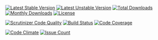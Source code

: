
[![Latest Stable Version](https://img.shields.io/github/release/mrcnpdlk/validator.svg)](https://packagist.org/packages/mrcnpdlk/validator)
[![Latest Unstable Version](https://poser.pugx.org/mrcnpdlk/validator/v/unstable.png)](https://packagist.org/packages/mrcnpdlk/validator)
[![Total Downloads](https://img.shields.io/packagist/dt/mrcnpdlk/validator.svg)](https://packagist.org/packages/mrcnpdlk/validator)
[![Monthly Downloads](https://img.shields.io/packagist/dm/mrcnpdlk/validator.svg)](https://packagist.org/packages/mrcnpdlk/validator)
[![License](https://img.shields.io/packagist/l/mrcnpdlk/validator.svg)](https://packagist.org/packages/mrcnpdlk/validator)    

[![Scrutinizer Code Quality](https://scrutinizer-ci.com/g/mrcnpdlk/validator/badges/quality-score.png?b=master)](https://scrutinizer-ci.com/g/mrcnpdlk/validator/?branch=master) 
[![Build Status](https://scrutinizer-ci.com/g/mrcnpdlk/validator/badges/build.png?b=master)](https://scrutinizer-ci.com/g/mrcnpdlk/validator/build-status/master)
[![Code Coverage](https://scrutinizer-ci.com/g/mrcnpdlk/validator/badges/coverage.png?b=master)](https://scrutinizer-ci.com/g/mrcnpdlk/validator/?branch=master)

[![Code Climate](https://codeclimate.com/github/mrcnpdlk/validator/badges/gpa.svg)](https://codeclimate.com/github/mrcnpdlk/validator) 
[![Issue Count](https://codeclimate.com/github/mrcnpdlk/validator/badges/issue_count.svg)](https://codeclimate.com/github/mrcnpdlk/validator)
